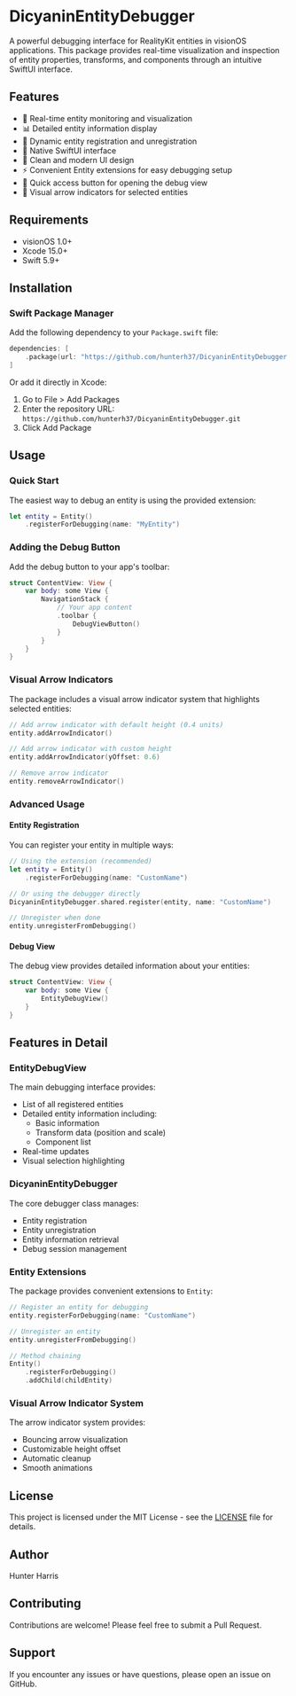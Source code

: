 # DicyaninEntityDebugger

A powerful debugging interface for RealityKit entities in visionOS applications. This package provides real-time visualization and inspection of entity properties, transforms, and components through an intuitive SwiftUI interface.

## Features

- 🎯 Real-time entity monitoring and visualization
- 📊 Detailed entity information display
- 🔄 Dynamic entity registration and unregistration
- 📱 Native SwiftUI interface
- 🎨 Clean and modern UI design
- ⚡️ Convenient Entity extensions for easy debugging setup
- 🔘 Quick access button for opening the debug view
- 🎯 Visual arrow indicators for selected entities

## Requirements

- visionOS 1.0+
- Xcode 15.0+
- Swift 5.9+

## Installation

### Swift Package Manager

Add the following dependency to your `Package.swift` file:

```swift
dependencies: [
    .package(url: "https://github.com/hunterh37/DicyaninEntityDebugger.git", from: "1.0.0")
]
```

Or add it directly in Xcode:
1. Go to File > Add Packages
2. Enter the repository URL: `https://github.com/hunterh37/DicyaninEntityDebugger.git`
3. Click Add Package

## Usage

### Quick Start

The easiest way to debug an entity is using the provided extension:

```swift
let entity = Entity()
    .registerForDebugging(name: "MyEntity")
```

### Adding the Debug Button

Add the debug button to your app's toolbar:

```swift
struct ContentView: View {
    var body: some View {
        NavigationStack {
            // Your app content
            .toolbar {
                DebugViewButton()
            }
        }
    }
}
```

### Visual Arrow Indicators

The package includes a visual arrow indicator system that highlights selected entities:

```swift
// Add arrow indicator with default height (0.4 units)
entity.addArrowIndicator()

// Add arrow indicator with custom height
entity.addArrowIndicator(yOffset: 0.6)

// Remove arrow indicator
entity.removeArrowIndicator()
```

### Advanced Usage

#### Entity Registration

You can register your entity in multiple ways:

```swift
// Using the extension (recommended)
let entity = Entity()
    .registerForDebugging(name: "CustomName")

// Or using the debugger directly
DicyaninEntityDebugger.shared.register(entity, name: "CustomName")

// Unregister when done
entity.unregisterFromDebugging()
```

#### Debug View

The debug view provides detailed information about your entities:

```swift
struct ContentView: View {
    var body: some View {
        EntityDebugView()
    }
}
```

## Features in Detail

### EntityDebugView

The main debugging interface provides:
- List of all registered entities
- Detailed entity information including:
  - Basic information
  - Transform data (position and scale)
  - Component list
- Real-time updates
- Visual selection highlighting

### DicyaninEntityDebugger

The core debugger class manages:
- Entity registration
- Entity unregistration
- Entity information retrieval
- Debug session management

### Entity Extensions

The package provides convenient extensions to `Entity`:

```swift
// Register an entity for debugging
entity.registerForDebugging(name: "CustomName")

// Unregister an entity
entity.unregisterFromDebugging()

// Method chaining
Entity()
    .registerForDebugging()
    .addChild(childEntity)
```

### Visual Arrow Indicator System

The arrow indicator system provides:
- Bouncing arrow visualization
- Customizable height offset
- Automatic cleanup
- Smooth animations

## License

This project is licensed under the MIT License - see the [LICENSE](LICENSE) file for details.

## Author

Hunter Harris

## Contributing

Contributions are welcome! Please feel free to submit a Pull Request.

## Support

If you encounter any issues or have questions, please open an issue on GitHub.